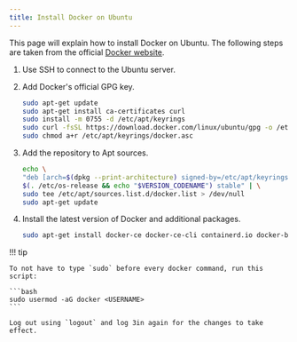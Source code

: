```yaml
---
title: Install Docker on Ubuntu
---
```


This page will explain how to install Docker on Ubuntu. The following steps are taken from the official [Docker website](https://docs.docker.com/engine/install/ubuntu/).

1. Use SSH to connect to the Ubuntu server.

1. Add Docker's official GPG key.

    ```bash
    sudo apt-get update
    sudo apt-get install ca-certificates curl
    sudo install -m 0755 -d /etc/apt/keyrings
    sudo curl -fsSL https://download.docker.com/linux/ubuntu/gpg -o /etc/apt/keyrings/docker.asc
    sudo chmod a+r /etc/apt/keyrings/docker.asc
    ```

1. Add the repository to Apt sources.

    ```bash
    echo \
    "deb [arch=$(dpkg --print-architecture) signed-by=/etc/apt/keyrings/docker.asc] https://download.docker.com/linux/ubuntu \
    $(. /etc/os-release && echo "$VERSION_CODENAME") stable" | \
    sudo tee /etc/apt/sources.list.d/docker.list > /dev/null
    sudo apt-get update
    ```

1. Install the latest version of Docker and additional packages.

    ```bash
    sudo apt-get install docker-ce docker-ce-cli containerd.io docker-buildx-plugin docker-compose-plugin
    ```

!!! tip

    To not have to type `sudo` before every docker command, run this script:

    ```bash
    sudo usermod -aG docker <USERNAME>
    ```

    Log out using `logout` and log 3in again for the changes to take effect.